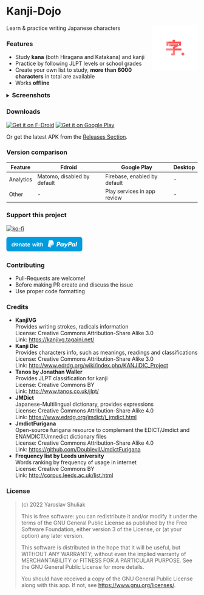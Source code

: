 # Kanji-Dojo

<img src="preview_assets//inkscape_icon.svg" height=120 align="right">

Learn & practice writing Japanese characters

### Features
- Study **kana** (both Hiragana and Katakana) and kanji
- Practice by following JLPT levels or school grades
- Create your own list to study, <b>more than 6000 characters</b> in total are available
- Works <b>offline</b>

<details>
<summary><h3 style="display: inline">Screenshots</h3></summary>

<img src="fastlane/metadata/android/en-US/images/phoneScreenshots/1.png" height="500"/>
<img src="fastlane/metadata/android/en-US/images/phoneScreenshots/2.png" height="500"/>
<img src="fastlane/metadata/android/en-US/images/phoneScreenshots/3.png" height="500"/>
<img src="fastlane/metadata/android/en-US/images/phoneScreenshots/4.png" height="500"/>
<img src="fastlane/metadata/android/en-US/images/phoneScreenshots/5.png" height="500"/>
<img src="fastlane/metadata/android/en-US/images/phoneScreenshots/6.png" height="500"/>
<img src="fastlane/metadata/android/en-US/images/phoneScreenshots/7.png" height="500"/>
<img src="fastlane/metadata/android/en-US/images/phoneScreenshots/8.png" height="500"/>

</details>

### Downloads

[<img src="https://fdroid.gitlab.io/artwork/badge/get-it-on.png" alt="Get it on F-Droid" height="80">](https://f-droid.org/packages/ua.syt0r.kanji.fdroid/)
[<img src="https://play.google.com/intl/en_us/badges/images/generic/en-play-badge.png" alt="Get it on Google Play" height="80">](https://play.google.com/store/apps/details?id=ua.syt0r.kanji)

Or get the latest APK from the [Releases Section](https://github.com/syt0r/Kanji-Dojo/releases/latest).

### Version comparison

| Feature   | Fdroid                      | Google Play                  | Desktop |
|-----------|-----------------------------|------------------------------|---------|
| Analytics | Matomo, disabled by default | Firebase, enabled by default | -       |
| Other     | -                           | Play services in app review  | -       |

### Support this project
[![ko-fi](https://ko-fi.com/img/githubbutton_sm.svg)](https://ko-fi.com/D1D1J4C6X)

<a href="https://www.paypal.com/donate/?hosted_button_id=TC36DKW7S8NB2"><img src="preview_assets/paypal.svg" height="38"></a>
### Contributing
- Pull-Requests are welcome!
- Before making PR create and discuss the issue 
- Use proper code formatting

### Credits

* **KanjiVG**</br>
  Provides writing strokes, radicals information </br>
  License: Creative Commons Attribution-Share Alike 3.0</br>
  Link: https://kanjivg.tagaini.net/
* **Kanji Dic**</br>
  Provides characters info, such as meanings, readings and classifications </br>
  License: Creative Commons Attribution-Share Alike 3.0</br>
  Link: http://www.edrdg.org/wiki/index.php/KANJIDIC_Project
* **Tanos by Jonathan Waller**</br>
  Provides JLPT classification for kanji </br>
  License: Creative Commons BY</br>
  Link: http://www.tanos.co.uk/jlpt/
* **JMDict**</br>
  Japanese-Multilingual dictionary, provides expressions </br>
  License: Creative Commons Attribution-Share Alike 4.0</br>
  Link: https://www.edrdg.org/jmdict/j_jmdict.html
* **JmdictFurigana**</br>
  Open-source furigana resource to complement the EDICT/Jmdict and ENAMDICT/Jmnedict dictionary files </br>
  License: Creative Commons Attribution-Share Alike 4.0</br>
  Link: https://github.com/Doublevil/JmdictFurigana
* **Frequency list by Leeds university**</br>
  Words ranking by frequency of usage in internet </br>
  License: Creative Commons BY</br>
  Link: http://corpus.leeds.ac.uk/list.html

### License

> (c) 2022 Yaroslav Shuliak
> 
> This is free software: you can redistribute it and/or modify it under the terms of the GNU General Public License as published by the Free Software Foundation, either version 3 of the License, or (at your option) any later version.
> 
> This software is distributed in the hope that it will be useful, but WITHOUT ANY WARRANTY; without even the implied warranty of MERCHANTABILITY or FITNESS FOR A PARTICULAR PURPOSE. See the GNU General Public License for more details.
> 
> You should have received a copy of the GNU General Public License along with this app. If not, see https://www.gnu.org/licenses/.
